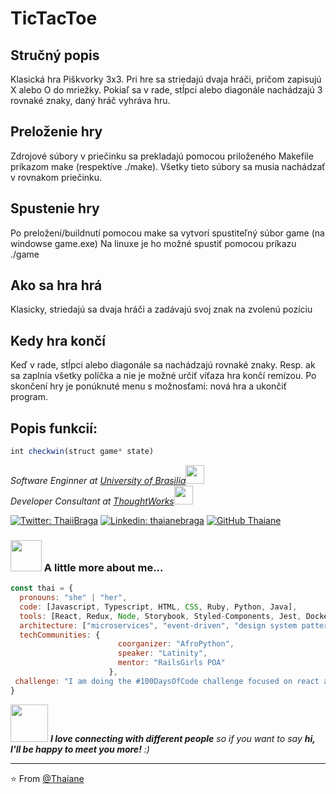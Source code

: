 # TicTacToe

<h2> Stručný popis </h2>
<p>Klasická hra Piškvorky 3x3. Pri hre sa striedajú dvaja hráči, pričom zapisujú X alebo O do mriežky. Pokiaľ sa v rade, stĺpci alebo diagonále nachádzajú 3 rovnaké znaky, daný hráč vyhráva hru.</p>

<h2> Preloženie hry </h2>
<p>Zdrojové súbory v priečinku sa prekladajú pomocou priloženého Makefile príkazom make (respektíve ./make). Všetky tieto súbory sa musia nachádzať v rovnakom priečinku.</p>


<h2> Spustenie hry </h2>
<p>Po preložení/buildnutí pomocou make sa vytvorí spustiteľný súbor game (na windowse game.exe)
Na linuxe je ho možné spustiť pomocou príkazu ./game</p>

<h2> Ako sa hra hrá </h2>
<p>Klasicky, striedajú sa dvaja hráči a zadávajú svoj znak na zvolenú pozíciu</p>


<h2> Kedy hra končí </h2>
<p>Keď v rade, stĺpci alebo diagonále sa nachádzajú rovnaké znaky. Resp. ak sa zaplnia všetky políčka a nie je možné určiť víťaza hra končí remízou. Po skončení hry je ponúknuté menu s možnosťami: nová hra a ukončiť program.</p>


<h2> Popis funkcií: </h2>

```javascript
int checkwin(struct game* state)
```



<p><em>Software Enginner at <a href="http://www.unb.br">University of Brasilia</a><img src="https://media.giphy.com/media/fYSnHlufseco8Fh93Z/giphy.gif" width="30"></br>Developer Consultant at <a href="https://www.thoughtworks.com">ThoughtWorks</a><img src="https://media.giphy.com/media/WUlplcMpOCEmTGBtBW/giphy.gif" width="30"> 
</em></p>

[![Twitter: ThaiiBraga](https://img.shields.io/twitter/follow/ThaiiBraga?style=social)](https://twitter.com/ThaiiBraga)
[![Linkedin: thaianebraga](https://img.shields.io/badge/-thaianebraga-blue?style=flat-square&logo=Linkedin&logoColor=white&link=https://www.linkedin.com/in/thaianebraga/)](https://www.linkedin.com/in/thaianebraga/)
[![GitHub Thaiane](https://img.shields.io/github/followers/thaiane?label=follow&style=social)](https://github.com/Thaiane)


### <img src="https://media.giphy.com/media/VgCDAzcKvsR6OM0uWg/giphy.gif" width="50"> A little more about me...  

```javascript
const thai = {
  pronouns: "she" | "her",
  code: [Javascript, Typescript, HTML, CSS, Ruby, Python, Java],
  tools: [React, Redux, Node, Storybook, Styled-Components, Jest, Docker],
  architecture: ["microservices", "event-driven", "design system pattern"],
  techCommunities: {
                        coorganizer: "AfroPython",
                        speaker: "Latinity",
                        mentor: "RailsGirls POA"
                      },
 challenge: "I am doing the #100DaysOfCode challenge focused on react and typescript"
}
```

<img src="https://media.giphy.com/media/LnQjpWaON8nhr21vNW/giphy.gif" width="60"> <em><b>I love connecting with different people</b> so if you want to say <b>hi, I'll be happy to meet you more!</b> :)</em>

---

⭐️ From [@Thaiane](https://github.com/Thaiane)
